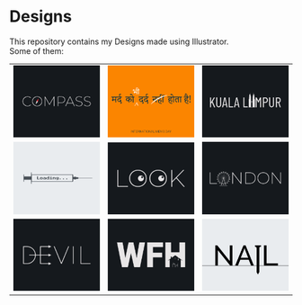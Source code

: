 # Designs
This repository contains my Designs made using Illustrator.<br>
Some of them:<br>
<table>
<tr><td><img src="./2020-12/png/12.12.2020.png"></td><td><img src="./2020-11/png/19.11.2020.png"></td><td><img src="./2020-12/png/29.12.2020.png"></td></tr>
<tr><td><img src="./2020-11/png/30.11.2020.png"></td><td><img src="./2021-01/png/16.01.2021.png"></td><td><img src="./2020-12/png/16.12.2020.png"></td></tr>
<tr><td><img src="./2020-12/png/10.12.2020.png"></td><td><img src="./2021-01/png/05.01.2021.png"></td><td><img src="./2020-11/png/24.11.2020.png"></td></tr>
</table>
